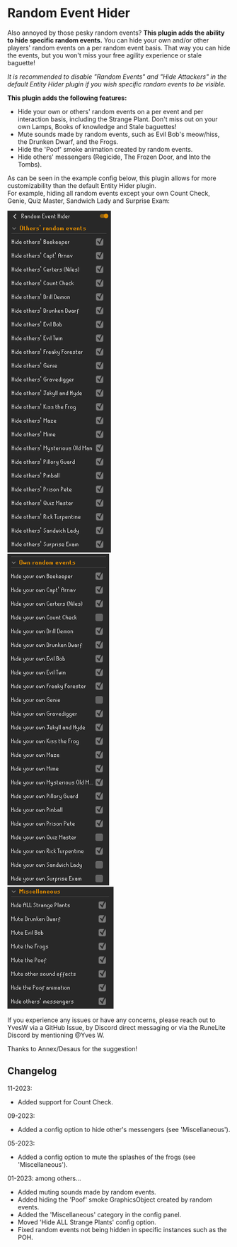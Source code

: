 # Random Event Hider
Also annoyed by those pesky random events? **This plugin adds the ability to hide specific random events.** You can hide your own and/or other players' random events on a per random event basis. That way you can hide the events, but you won't miss your free agility experience or stale baguette!

*It is recommended to disable "Random Events" and "Hide Attackers" in the default Entity Hider plugin if you wish specific random events to be visible.*

**This plugin adds the following features:**
- Hide your own or others' random events on a per event and per interaction basis, including the Strange Plant. Don't miss out on your own Lamps, Books of knowledge and Stale baguettes!
- Mute sounds made by random events, such as Evil Bob's meow/hiss, the Drunken Dwarf, and the Frogs.
- Hide the 'Poof' smoke animation created by random events.
- Hide others' messengers (Regicide, The Frozen Door, and Into the Tombs).

As can be seen in the example config below, this plugin allows for more customizability than the default Entity Hider plugin.<br>
For example, hiding all random events except your own Count Check, Genie, Quiz Master, Sandwich Lady and Surprise Exam:

![Example config others' random events](docs/img/example-config-others-random-events.PNG)<br>
![Example config own random events](docs/img/example-config-own-random-events.PNG)<br>
![Example config misc](docs/img/example-config-misc.PNG)


If you experience any issues or have any concerns, please reach out to YvesW via a GitHub Issue, by Discord direct messaging or via the RuneLite Discord by mentioning @Yves W.

Thanks to Annex/Desaus for the suggestion!

## Changelog
11-2023:
- Added support for Count Check.

09-2023:
- Added a config option to hide other's messengers (see 'Miscellaneous').

05-2023:
- Added a config option to mute the splashes of the frogs (see 'Miscellaneous').

01-2023: among others...
- Added muting sounds made by random events.
- Added hiding the 'Poof' smoke GraphicsObject created by random events.
- Added the 'Miscellaneous' category in the config panel.
- Moved 'Hide ALL Strange Plants' config option.
- Fixed random events not being hidden in specific instances such as the POH.